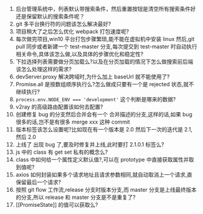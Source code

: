1. 后台管理系统中，列表默认带搜索条件，然后重置按钮是清空所有搜索条件好还是保留默认的搜索条件呢？
2. git 多平台换行符的问题该怎么解决最好?
3. 项目稍大了之后怎么优化 webpack 打包速度呢?
4. 每次做完项目,win10 平台打包步骤繁琐,能不能在虚拟机中安装 linux 然后,git pull 同步或者新建一个 test-master 分支,每次提交到 test-master 时自动执行相关命令,具体该怎么做,以及具体的步骤优化和稳定性?
5. 下拉选择列表需要做分页加载么?以及在分页加载的情况下怎么做搜索前后端该怎么处理这样的需求?
6. devServer.proxy 解决跨域时,为什么加上 baseUrl 就不能使用了?
7. Promise.all 是按数组顺序执行么?怎么做成只要有一个是 rejected 状态,就不继续执行?
8. `process.env.NODE_ENV === 'development'` 这个判断是哪来的数据?
9. v2ray 的高级路由配置该如何去配置?
10. 创建修复 bug 的分支然后合并会有一个 合并描述的分支,这样的话,如果 bug 很多的话,岂不是有很多 merge xxx 这种 commit
11. 版本标签该怎么设置呢?比如现在有一个版本是 2.0 然后下一次的迭代是 2.1,然后 2.0
12. 上线了 出现 bug 了,要及时修复并上线,此时要打 2.1.0.1 标签么?
13. js 中的 class 有 get set 私有的概念么?
14. class 中如何给一个属性定义默认值?,可以在 prototype 中直接获取属性并取到值呢?
15. axios 如何封装如果多个请求地址且请求参数相同,就自动取消上一个请求,直保留最后一个请求?
16. 按照 git flow 工作流,release 分支时版本分支,而 master 分支是上线最终版本的分支,所以 release 和 master 分支是不是重复了?
17. [[PromiseState]] 的值可以获取么?
